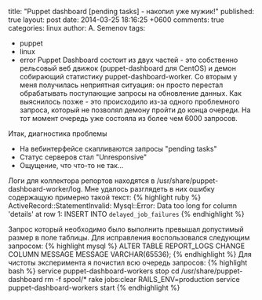 title: "Puppet dashboard [pending tasks] - накопил уже мужик!"
published: true
layout: post
date: 2014-03-25 18:16:25 +0600
comments: true
categories: linux
author: A. Semenov
tags: 
- puppet
- linux
- error
Puppet Dashboard состоит из двух частей - это собственно рельсовый веб движок (puppet-dashboard для CentOS) и демон собирающий статистику puppet-dashboard-worker. Со вторым у меня получилась неприятная ситуация: он просто перестал обрабатывать поступающие запросы на обновление данных. Как выяснилось позже - это происходило из-за одного проблемного запроса, который не позволял демону пройти до конца очереди. На тот момент очередь уже состояла из более чем 6000 запросов.

<!--more-->

Итак, диагностика проблемы

* На вебинтерфейсе скапливаются запросы "pending tasks"
* Статус серверов стал "Unresponsive"
* Ощущение, что что-то не так...

Логи для коллектора репортов находятся в /usr/share/puppet-dashboard-worker/log. Мне удалось разглядеть в них ошибку содержащую примерно такой текст:
{% highlight ruby %}
ActiveRecord::StatementInvalid: Mysql::Error: Data too long for column 'details' at row 1: INSERT INTO `delayed_job_failures`
{% endhighlight %}

Запрос который необходимо было выполнить превышал допустимый размер в поле таблицы. Для исправления воспользовался следующим запросом:
{% highlight mysql %}
ALTER TABLE REPORT_LOGS CHANGE COLUMN MESSAGE MESSAGE VARCHAR(65536);
{% endhighlight %}
Для чистоты эксперимента я почистил всю очередь запросов:
{% highlight bash %}
service puppet-dashboard-workers stop
cd /usr/share/puppet-dashboard
rm -f spool/*
rake jobs:clear RAILS_ENV=production
service puppet-dashboard-workers start
{% endhighlight %}
